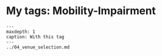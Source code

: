 # My tags: Mobility-Impairment

```{toctree}
---
maxdepth: 1
caption: With this tag
---
../04_venue_selection.md
```
